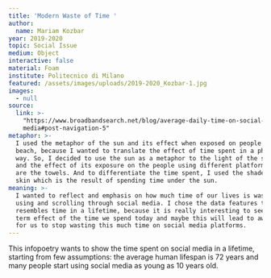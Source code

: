 ```yaml
---
title: 'Modern Waste of Time '
author:
  name: Mariam Kozbar
year: 2019-2020
topic: Social Issue
medium: Object
interactive: false
material: Foam
institute: Politecnico di Milano
featured: /assets/images/uploads/2019-2020_Kozbar-1.jpg
images:
  - null
source:
  link: >-
    "https://www.broadbandsearch.net/blog/average-daily-time-on-social-
    media#post-navigation-5"
metaphor: >-
  I used the metaphor of the sun and its effect when exposed on people at the
  beach, because I wanted to translate the effect of time spent in a physical
  way. So, I decided to use the sun as a metaphor to the light of the screens,
  and the effect of its exposure on the people using different platforms, which
  are the towels. And to differentiate the time spent, I used the shade of the
  skin which is the result of spending time under the sun.
meaning: >-
  I wanted to reflect and emphasis on how much time of our lives is wasted just
  using and scrolling through social media. I chose the data features that
  resembles time in a lifetime, because it is really interesting to see the long
  term effect of the time we spend today and maybe this will lead to awareness
  for us to stop wasting this much time on social media platforms.
---
```

This infopoetry wants to show the time spent on social media in a lifetime, starting from few assumptions: the average human lifespan is 72 years and many people start using social media as young as 10 years old. 
